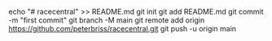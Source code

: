 echo "# racecentral" >> README.md
git init
git add README.md
git commit -m "first commit"
git branch -M main
git remote add origin https://github.com/peterbriss/racecentral.git
git push -u origin main
